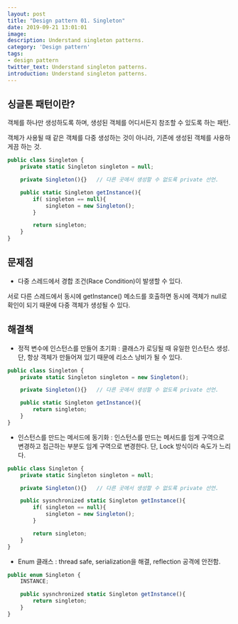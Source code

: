 ```yaml
---
layout: post
title: "Design pattern 01. Singleton"
date: 2019-09-21 13:01:01
image:
description: Understand singleton patterns.
category: 'Design pattern'
tags:
- design pattern
twitter_text: Understand singleton patterns.
introduction: Understand singleton patterns.
---
```


## 싱글톤 패턴이란?

객체를 하나만 생성하도록 하며, 생성된 객체를 어디서든지 참조할 수 있도록 하는 패턴.

객체가 사용될 때 같은 객체를 다중 생성하는 것이 아니라, 기존에 생성된 객체를 사용하게끔 하는 것.

```js
public class Singleton {
    private static Singleton singleton = null;

    private Singleton(){}   // 다른 곳에서 생성할 수 없도록 private 선언.

    public static Singleton getInstance(){
        if( singleton == null){
            singleton = new Singleton();
        }

        return singleton;
    }
}
```

## 문제점
- 다중 스레드에서 경합 조건(Race Condition)이 발생할 수 있다. 

서로 다른 스레드에서 동시에 getInstance() 메소드를 호출하면 동시에 객체가 null로 확인이 되기 때문에 다중 객체가 생성될 수 있다.

## 해결책
- 정적 변수에 인스턴스를 만들어 초기화 : 클래스가 로딩될 때 유일한 인스턴스 생성. 단, 항상 객체가 만들어져 있기 때문에 리소스 낭비가 될 수 있다.
```js
public class Singleton {
    private static Singleton singleton = new Singleton();

    private Singleton(){}   // 다른 곳에서 생성할 수 없도록 private 선언.

    public static Singleton getInstance(){
        return singleton;
    }
}
```
- 인스턴스를 만드는 메서드에 동기화 : 인스턴스를 만드는 메서드를 임계 구역으로 변경하고 접근하는 부분도 임계 구역으로 변경한다. 단, Lock 방식이라 속도가 느리다.
```js
public class Singleton {
    private static Singleton singleton = null;

    private Singleton(){}   // 다른 곳에서 생성할 수 없도록 private 선언.

    public sysnchronized static Singleton getInstance(){
        if( singleton == null){
            singleton = new Singleton();
        }

        return singleton;
    }
}
```
- Enum 클래스 : thread safe, serialization을 해결, reflection 공격에 안전함.
```js
public enum Singleton {
    INSTANCE;

    public sysnchronized static Singleton getInstance(){
        return singleton;
    }
}
```